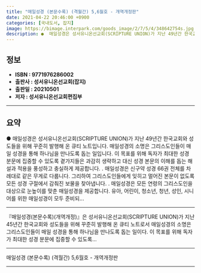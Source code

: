 ```yaml
---
title: "매일성경 (본문수록) (격월간) 5,6월호 - 개역개정판"
date: 2021-04-22 20:46:00 +0900
categories: [국내도서, 잡지]
image: https://bimage.interpark.com/goods_image/2/7/5/4/348642754s.jpg
description: ●  매일성경은 성서유니온선교회(SCRIPTURE UNION)가 지난 49년간 한국교회와 성도들을 위해 꾸준히 발행해 온 큐티 노트입니다. 매일성경의 소명은 그리스도인들이 매일 성경을 통해 하나님을 만나도록 돕는 일입니다. 이 목표를 위해 독자가 최대한 성경 분문에 집중할 수 있도록 곁가지들은 과감히 생
---
```


## **정보**

- **ISBN : 9771976286002**
- **출판사 : 성서유니온선교회(잡지)**
- **출판일 : 20210501**
- **저자 : 성서유니온선교회편집부**

------



## **요약**

●  매일성경은 성서유니온선교회(SCRIPTURE UNION)가 지난 49년간 한국교회와 성도들을 위해 꾸준히 발행해 온 큐티 노트입니다. 매일성경의 소명은 그리스도인들이 매일 성경을 통해 하나님을 만나도록 돕는 일입니다. 이 목표를 위해 독자가 최대한 성경 분문에 집중할 수 있도록 곁가지들은 과감히 생략하고 대신 성경 본문의 이해를 돕는 해설과 적용을 풍성하고 충실하게 제공합니다. . 매일성경은 신구약 성경 66권 전체를 차례대로 같은 무게로 다룹니다. 그리하여 그리스도인들에게 잊히고 멀어진 본문이 없도록 모든 성경 구절에서 감춰진 보물을 찾아냅니다. . 매일성경은 모든 연령의 그리스도인을 대상으로 눈높이를 맞춘 매일성경을 제공합니다. 유아, 어린이, 청소년, 청년, 성인, 시니어를 위한 매일성경이 모두 준비되...

------

『매일성경(본문수록)(개역개정)』은 성서유니온선교회(SCRIPTURE UNION)가 지난 45년간 한국교회와 성도들을 위해 꾸준히 발행해 온 큐티 노트로서 매일성경의 소명은 그리스도인들이 매일 성경을 통해 하나님을 만나도록 돕는 일이다. 이 목표를 위해 독자가 최대한 성경 분문에 집중할 수 있도록... 

------


매일성경 (본문수록) (격월간) 5,6월호 - 개역개정판 

------


